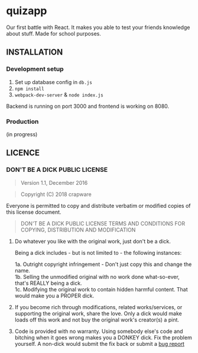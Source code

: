 # quizapp
Our first battle with React. It makes you able to test your friends knowledge about stuff.
Made for school purposes. 

## INSTALLATION

### Development setup
1. Set up database config in `db.js`
2. `npm install`
3. `webpack-dev-server` & `node index.js`

Backend is running on port 3000 and frontend is working on 8080.

### Production
(in progress)

## LICENCE

### DON'T BE A DICK PUBLIC LICENSE

> Version 1.1, December 2016

> Copyright (C) 2018 crapware

 Everyone is permitted to copy and distribute verbatim or modified
 copies of this license document.

> DON'T BE A DICK PUBLIC LICENSE
> TERMS AND CONDITIONS FOR COPYING, DISTRIBUTION AND MODIFICATION

 1. Do whatever you like with the original work, just don't be a dick.

     Being a dick includes - but is not limited to - the following instances:

	 1a. Outright copyright infringement - Don't just copy this and change the name.  
	 1b. Selling the unmodified original with no work done what-so-ever, that's REALLY being a dick.  
	 1c. Modifying the original work to contain hidden harmful content. That would make you a PROPER dick.  

 2. If you become rich through modifications, related works/services, or supporting the original work,
 share the love. Only a dick would make loads off this work and not buy the original work's
 creator(s) a pint.

 3. Code is provided with no warranty. Using somebody else's code and bitching when it goes wrong makes
 you a DONKEY dick. Fix the problem yourself. A non-dick would submit the fix back or submit a [bug report](https://www.chiark.greenend.org.uk/~sgtatham/bugs.html)
